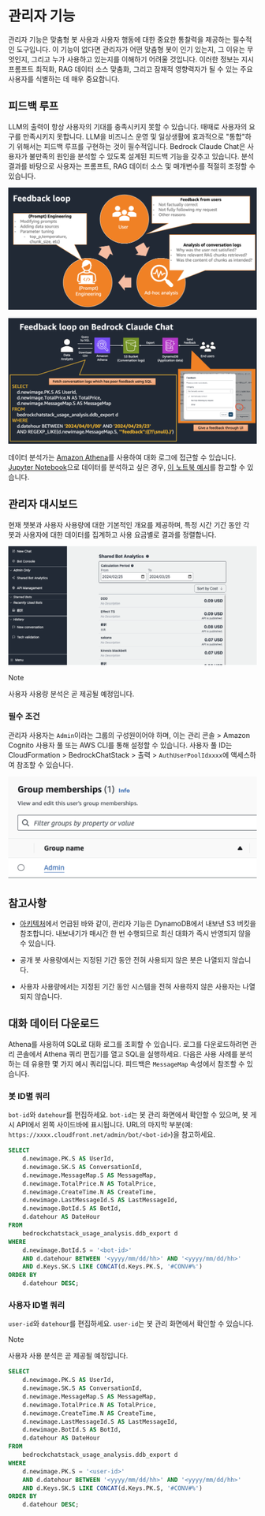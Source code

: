 # 관리자 기능

관리자 기능은 맞춤형 봇 사용과 사용자 행동에 대한 중요한 통찰력을 제공하는 필수적인 도구입니다. 이 기능이 없다면 관리자가 어떤 맞춤형 봇이 인기 있는지, 그 이유는 무엇인지, 그리고 누가 사용하고 있는지를 이해하기 어려울 것입니다. 이러한 정보는 지시 프롬프트 최적화, RAG 데이터 소스 맞춤화, 그리고 잠재적 영향력자가 될 수 있는 주요 사용자를 식별하는 데 매우 중요합니다.

## 피드백 루프

LLM의 출력이 항상 사용자의 기대를 충족시키지 못할 수 있습니다. 때때로 사용자의 요구를 만족시키지 못합니다. LLM을 비즈니스 운영 및 일상생활에 효과적으로 "통합"하기 위해서는 피드백 루프를 구현하는 것이 필수적입니다. Bedrock Claude Chat은 사용자가 불만족의 원인을 분석할 수 있도록 설계된 피드백 기능을 갖추고 있습니다. 분석 결과를 바탕으로 사용자는 프롬프트, RAG 데이터 소스 및 매개변수를 적절히 조정할 수 있습니다.

![](./imgs/feedback_loop.png)

![](./imgs/feedback-using-claude-chat.png)

데이터 분석가는 [Amazon Athena](https://aws.amazon.com/jp/athena/)를 사용하여 대화 로그에 접근할 수 있습니다. [Jupyter Notebook](https://jupyter.org/)으로 데이터를 분석하고 싶은 경우, [이 노트북 예시](../examples/notebooks/feedback_analysis_example.ipynb)를 참고할 수 있습니다.

## 관리자 대시보드

현재 챗봇과 사용자 사용량에 대한 기본적인 개요를 제공하며, 특정 시간 기간 동안 각 봇과 사용자에 대한 데이터를 집계하고 사용 요금별로 결과를 정렬합니다.

![](./imgs/admin_bot_analytics.png)

> [!Note]
> 사용자 사용량 분석은 곧 제공될 예정입니다.

### 필수 조건

관리자 사용자는 `Admin`이라는 그룹의 구성원이어야 하며, 이는 관리 콘솔 > Amazon Cognito 사용자 풀 또는 AWS CLI를 통해 설정할 수 있습니다. 사용자 풀 ID는 CloudFormation > BedrockChatStack > 출력 > `AuthUserPoolIdxxxx`에 액세스하여 참조할 수 있습니다.

![](./imgs/group_membership_admin.png)

## 참고사항

- [아키텍처](../README.md#architecture)에서 언급된 바와 같이, 관리자 기능은 DynamoDB에서 내보낸 S3 버킷을 참조합니다. 내보내기가 매시간 한 번 수행되므로 최신 대화가 즉시 반영되지 않을 수 있습니다.

- 공개 봇 사용량에서는 지정된 기간 동안 전혀 사용되지 않은 봇은 나열되지 않습니다.

- 사용자 사용량에서는 지정된 기간 동안 시스템을 전혀 사용하지 않은 사용자는 나열되지 않습니다.

## 대화 데이터 다운로드

Athena를 사용하여 SQL로 대화 로그를 조회할 수 있습니다. 로그를 다운로드하려면 관리 콘솔에서 Athena 쿼리 편집기를 열고 SQL을 실행하세요. 다음은 사용 사례를 분석하는 데 유용한 몇 가지 예시 쿼리입니다. 피드백은 `MessageMap` 속성에서 참조할 수 있습니다.

### 봇 ID별 쿼리

`bot-id`와 `datehour`를 편집하세요. `bot-id`는 봇 관리 화면에서 확인할 수 있으며, 봇 게시 API에서 왼쪽 사이드바에 표시됩니다. URL의 마지막 부분(예: `https://xxxx.cloudfront.net/admin/bot/<bot-id>`)을 참고하세요.

```sql
SELECT
    d.newimage.PK.S AS UserId,
    d.newimage.SK.S AS ConversationId,
    d.newimage.MessageMap.S AS MessageMap,
    d.newimage.TotalPrice.N AS TotalPrice,
    d.newimage.CreateTime.N AS CreateTime,
    d.newimage.LastMessageId.S AS LastMessageId,
    d.newimage.BotId.S AS BotId,
    d.datehour AS DateHour
FROM
    bedrockchatstack_usage_analysis.ddb_export d
WHERE
    d.newimage.BotId.S = '<bot-id>'
    AND d.datehour BETWEEN '<yyyy/mm/dd/hh>' AND '<yyyy/mm/dd/hh>'
    AND d.Keys.SK.S LIKE CONCAT(d.Keys.PK.S, '#CONV#%')
ORDER BY
    d.datehour DESC;
```

### 사용자 ID별 쿼리

`user-id`와 `datehour`를 편집하세요. `user-id`는 봇 관리 화면에서 확인할 수 있습니다.

> [!Note]
> 사용자 사용 분석은 곧 제공될 예정입니다.

```sql
SELECT
    d.newimage.PK.S AS UserId,
    d.newimage.SK.S AS ConversationId,
    d.newimage.MessageMap.S AS MessageMap,
    d.newimage.TotalPrice.N AS TotalPrice,
    d.newimage.CreateTime.N AS CreateTime,
    d.newimage.LastMessageId.S AS LastMessageId,
    d.newimage.BotId.S AS BotId,
    d.datehour AS DateHour
FROM
    bedrockchatstack_usage_analysis.ddb_export d
WHERE
    d.newimage.PK.S = '<user-id>'
    AND d.datehour BETWEEN '<yyyy/mm/dd/hh>' AND '<yyyy/mm/dd/hh>'
    AND d.Keys.SK.S LIKE CONCAT(d.Keys.PK.S, '#CONV#%')
ORDER BY
    d.datehour DESC;
```